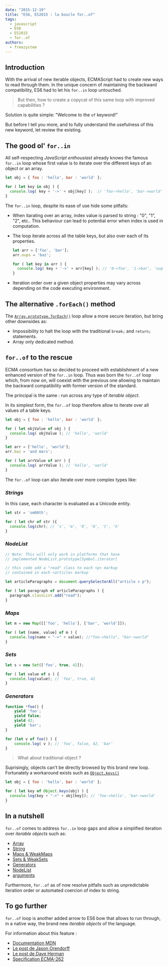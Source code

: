 ```yaml
---
date: "2015-12-19"
title: "ES6, ES2015 : la boucle for..of"
tags:
  - javascript
  - ES6
  - ES2015
  - for..of
authors:
  - freezystem
---
```


## Introduction

With the arrival of new iterable objects, ECMAScript had to create new ways to read through them.
In the unique concern of maintaining the backward compatibility, ES6 had to let his `for..in` loop untouched.

> But then, how to create a copycat of this same loop with improved capabilities ?  

Solution is quite simple: "Welcome to the `of` keyword!"

But before I tell you more, and to fully understand the usefulness of this new keyword, let review the existing.

## The good ol' `for..in`

All self-respecting _JavaScript enthousiast_ already knows the famous `for..in` loop 
whose first value is to iterate over the different keys of an object or an array.

```js
let obj = { foo : 'hello', bar : 'world' };

for ( let key in obj ) {
  console.log( key + '->' + obj[key] );  // 'foo->hello', 'bar->world'
}
```

The `for..in` loop, despite its ease of use hide some pitfalls: 
 - When itarating over an array, index value is parsed to string : "0", "1", "2", etc.. 
 This behaviour can lead to potential error when index is used in computation.
 - The loop iterate across all the table keys, but also over each of its properties.

    ```js
    let arr = ['foo', 'bar'];
    arr.oups = 'baz';
    
    for ( let key in arr ) {
      console.log( key + '->' + arr[key] ); // '0->foo', '1->bar', 'oups->baz'
    }
    ```
 - Iteration order over a given object properties may vary across depending on the code executing environment.

## The alternative `.forEach()` method

The [`Array.prototype.forEach()`](https://developer.mozilla.org/en-US/docs/Web/JavaScript/Reference/Global_Objects/Array/forEach) 
loop allow a more secure iteration, but bring other downsides as:

 - Impossibility to halt the loop with the traditional `break;` and `return;` statements.
 - Array only dedicated method.

## `for..of` to the rescue

ECMA consortium has so decided to proceed with establishment of a new enhanced version of the `for..in` loop.
Thus was born the `for..of` loop which, from now on, will coexist with the previous one allowing to maintain
the backward compatibility with former version of the standard.

The principal is the same : run across any type of _iterable object_.

In its simplest form, the `for..of` loop therefore allow to iterate over all values of a table keys.

```js
let obj = { foo : 'hello', bar : 'world' };

for ( let objValue of obj ) {
  console.log( objValue ); // 'hello', 'world'
}

let arr = ['hello', 'world'];
arr.baz = 'and mars'; 

for ( let arrValue of arr ) {
  console.log( arrValue ); // 'hello', 'world'
}
```

The `for..of` loop can also iterate over more complex types like:

### _Strings_

In this case, each character is evaluated as a Unicode entity.

```js
let str = 'sm00th';

for ( let chr of str ){
  console.log(chr); // 's', 'm', '0', '0', 't', 'h'
}
```

### _NodeList_

```js
// Note: This will only work in platforms that have
// implemented NodeList.prototype[Symbol.iterator]

// this code add a "read" class to each <p> markup 
// contained in each <article> markup

let articleParagraphs = document.querySelectorAll("article > p");

for ( let paragraph of articleParagraphs ) {
  paragraph.classList.add("read");
}
```
 
### _Maps_

```js
let m = new Map([['foo', 'hello'], ['bar', 'world']]);

for ( let [name, value] of m ) {
  console.log(name + "->" + value); //"foo->hello", "bar->world"
}
```

### _Sets_
 
```js
let s = new Set(['foo', true, 42]);

for ( let value of s ) {
  console.log(value); // 'foo', true, 42
}
```
 
### _Generators_

```js
function *foo() {
    yield 'foo';
    yield false;
    yield 42;
    yield 'bar';
}

for (let v of foo() ) {
    console.log( v ); // 'foo', false, 42, 'bar'
}
```

> What about traditional object ?
 
Suprisingly, objects can't be directly browsed by this brand new loop.
Fortunately a workaround exists such as 
[`Object.keys()`](https://developer.mozilla.org/fr/docs/Web/JavaScript/Reference/Objets_globaux/Object/keys)

```js
let obj = { foo : 'hello', bar : 'world' };

for ( let key of Object.keys(obj) ) {
  console.log(key + "->" + obj[key]); // 'foo->hello', 'bar->world'
}
```

## In a nutshell

`for..of` comes to address `for..in` loop gaps and allow
a simplified iteration over _iterable objects_ such as:

* [Array](https://developer.mozilla.org/en-US/docs/Web/JavaScript/Reference/Global_Objects/Array)
* [String](https://developer.mozilla.org/en-US/docs/Web/JavaScript/Reference/Global_Objects/String)
* [Maps & WeakMaps](https://developer.mozilla.org/en-US/docs/Web/JavaScript/Reference/Global_Objects/Map)
* [Sets & WeakSets](https://developer.mozilla.org/en-US/docs/Web/JavaScript/Reference/Global_Objects/Set)
* [Generators](https://developer.mozilla.org/en-US/docs/Web/JavaScript/Reference/Statements/function%2A)
* [NodeList](https://developer.mozilla.org/en-US/docs/Web/API/NodeList)
* [arguments](https://developer.mozilla.org/en-US/docs/Web/JavaScript/Reference/Functions/arguments)

Furthermore, `for..of` as of now resolve pitfalls such as unpredictable iteration order or 
automated coercion of index to string.

## To go further

`for..of` loop is another added arrow to ES6 bow that
allows to run through, in a native way, the brand new _iterable objects_ of the language.

For information about this feature :

* [Documentation MDN](https://developer.mozilla.org/en-US/docs/Web/JavaScript/Reference/Statements/for...of)
* [Le post de Jason Orendorff](https://hacks.mozilla.org/2015/04/es6-in-depth-iterators-and-the-for-of-loop/)
* [Le post de Dave Herman](http://tc39wiki.calculist.org/es6/for-of/)
* [Specification ECMA-262](http://people.mozilla.org/~jorendorff/es6-draft.html#sec-for-in-and-for-of-statements)
